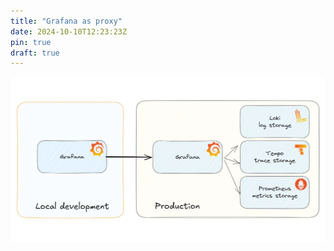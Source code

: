 ```yaml
---
title: "Grafana as proxy"
date: 2024-10-10T12:23:23Z
pin: true
draft: true
---
```




![Setup](grafana_as_proxy.png)